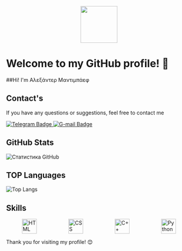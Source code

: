 <div id="header" align="center">
  <img src="https://media.giphy.com/media/M9gbBd9nbDrOTu1Mqx/giphy.gif" width="100" style="pointer-events: none;"/>
</div>

# Welcome to my GitHub profile! 👋

##Hi! I'm Αλεξάντερ Μαντιμπάεφ

## Contact's

If you have any questions or suggestions, feel free to contact me

<div id="badges">
  <a href="https://t.me/Alexandr_Madibaev">
    <img src="https://img.shields.io/badge/telegram-blue?style=for-the-badge&logo=telegram&logoColor=white" alt="Telegram Badge"/>
  </a>
  <a href="https://a.madibaev@gmail.com">
    <img src="https://img.shields.io/badge/gmail-red?style=for-the-badge&logo=gmail&logoColor=white" alt="G-mail Badge"/>
  </a>
</div>

## GitHub Stats

![Статистика GitHub](https://github-readme-stats.vercel.app/api?username=AlexandrMadibaev&show_icons=true&count_private=true&hide=prs&theme=highcontrast)

## TOP Languages
![Top Langs](https://github-readme-stats.vercel.app/api/top-langs/?username=AlexandrMadibaev&theme=highcontrast)

## Skills

<div style="display: flex; justify-content: space-around;">
    <img src="https://img.icons8.com/color/48/000000/html-5.png" alt="HTML" width="40" height="40" style="pointer-events: none;"/>
    <img src="https://img.icons8.com/color/48/000000/css3.png" alt="CSS" width="40" height="40" style="pointer-events: none;"/>
    <img src="https://img.icons8.com/color/48/000000/c-plus-plus-logo.png" alt="C++" width="40" height="40" style="pointer-events: none;"/>
    <img src="https://img.icons8.com/color/48/000000/python.png" alt="Python" width="40" height="40" style="pointer-events: none;"/>
</div>

Thank you for visiting my profile! 😊

